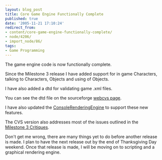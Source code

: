```yaml
---
layout: blog_post
title: Core Game Engine Functionally Complete
published: true
date: '2005-11-21 17:10:24'
redirect_from:
- content/core-game-engine-functionally-complete/
- node/4206/
- import_node/86/
tags:
- Game Programming
---
```


The game engine code is now functionally complete. 

Since the Milestone 3 release I have added support for in game Characters, talking to Characters, Objects and using of Objects. 

I have also added a dtd for validating game .xml files. 

You can see the dtd file on the sourceforge [webcvs page](http://cvs.sourceforge.net/viewcvs.py/emptycrate/crategameengine/docs/CrateGameEngine.dtd?view=markup). 

I have also updated the [ConsoleRenderingEngine](/CGEDoxygen/classCGE_1_1ConsoleRenderingEngine.html) to support these new features. 

The CVS version also addresses most of the issues outlined in the [Milestone 3 Critiques](/content/milestone-3-critiques). 

Don't get me wrong, there are many things yet to do before another release is made. I plan to have the next release out by the end of Thanksgiving Day weekend. Once that release is made, I will be moving on to scripting and a graphical rendering engine.

